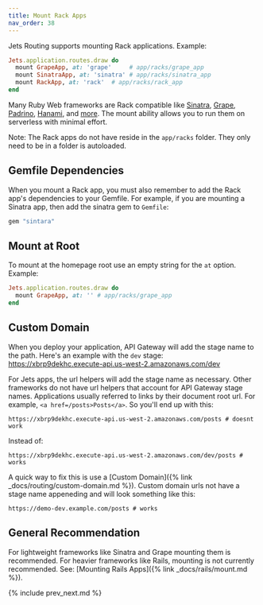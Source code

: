 ```yaml
---
title: Mount Rack Apps
nav_order: 38
---
```


Jets Routing supports mounting Rack applications. Example:

```ruby
Jets.application.routes.draw do
  mount GrapeApp, at: 'grape'     # app/racks/grape_app
  mount SinatraApp, at: 'sinatra' # app/racks/sinatra_app
  mount RackApp, at: 'rack'  # app/racks/rack_app
end
```

Many Ruby Web frameworks are Rack compatible like [Sinatra](http://sinatrarb.com/), [Grape](http://www.ruby-grape.org), [Padrino](http://padrinorb.com/), [Hanami](https://hanamirb.org), and [more](https://www.phusionpassenger.com/library/deploy/config_ru.html). The mount ability allows you to run them on serverless with minimal effort.

Note: The Rack apps do not have reside in the `app/racks` folder. They only need to be in a folder is autoloaded.

## Gemfile Dependencies

When you mount a Rack app, you must also remember to add the Rack app's dependencies to your Gemfile. For example, if you are mounting a Sinatra app, then add the sinatra gem to `Gemfile`:

```ruby
gem "sintara"
```

## Mount at Root

To mount at the homepage root use an empty string for the `at` option. Example:

```ruby
Jets.application.routes.draw do
  mount GrapeApp, at: '' # app/racks/grape_app
end
```

## Custom Domain

When you deploy your application, API Gateway will add the stage name to the path.  Here's an example with the `dev` stage: https://xbrp9dekhc.execute-api.us-west-2.amazonaws.com/dev

For Jets apps, the url helpers will add the stage name as necessary. Other frameworks do not have url helpers that account for API Gateway stage names. Applications usually referred to links by their document root url. For example, `<a href=/posts>Posts</a>`.  So you'll end up with this:

    https://xbrp9dekhc.execute-api.us-west-2.amazonaws.com/posts # doesnt work

Instead of:

    https://xbrp9dekhc.execute-api.us-west-2.amazonaws.com/dev/posts # works

A quick way to fix this is use a [Custom Domain]({% link _docs/routing/custom-domain.md %}).  Custom domain urls not have a stage name appeneding and will look something like this:

    https://demo-dev.example.com/posts # works

## General Recommendation

For lightweight frameworks like Sinatra and Grape mounting them is recommended. For heavier frameworks like Rails, mounting is not currently recommended. See: [Mounting Rails Apps]({% link _docs/rails/mount.md %}).

{% include prev_next.md %}
